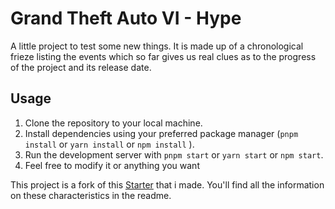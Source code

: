 # Grand Theft Auto VI - Hype

A little project to test some new things. It is made up of a chronological frieze listing the events which so far gives
us real clues as to the progress of the project and its release date.

## Usage

1. Clone the repository to your local machine.
2. Install dependencies using your preferred package manager (`pnpm install` or `yarn install` or `npm install` ).
3. Run the development server with `pnpm start` or `yarn start` or `npm start`.
4. Feel free to modify it or anything you want

This project is a fork of this [Starter](https://github.com/Alexandre-RICHARD/starter-vite-react-redux_toolkit-typescript_scss) that i made. You'll find all the information on these characteristics in the readme.